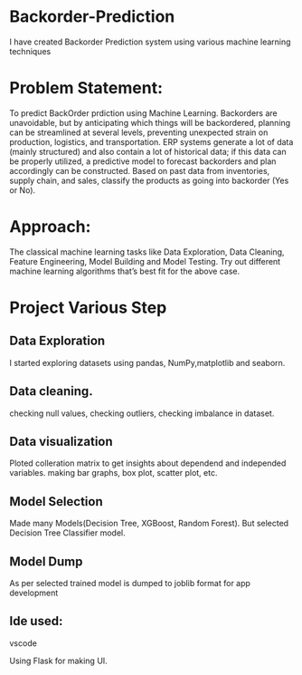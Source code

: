 # Backorder-Prediction
I have created Backorder Prediction system using various machine learning techniques 

# Problem Statement:

To predict BackOrder prdiction using Machine Learning. Backorders are unavoidable, but by anticipating which things will be backordered, planning can be streamlined at several levels, preventing unexpected strain on production, logistics, and transportation. ERP systems generate a lot of data (mainly structured) and also contain a lot of historical data; if this data can be properly utilized, a predictive model to forecast backorders and plan accordingly can be constructed. Based on past data from inventories, supply chain, and sales, classify the products as going into backorder (Yes or No).

# Approach:

The classical machine learning tasks like Data Exploration, Data Cleaning, Feature Engineering, Model Building and Model Testing. Try out different machine learning algorithms that’s best fit for the above case.

# Project Various Step

## Data Exploration
I started exploring datasets using pandas, NumPy,matplotlib and seaborn.

## Data cleaning.
checking null values, checking outliers, checking imbalance in dataset.

## Data visualization
Ploted colleration matrix to get insights about dependend and independed variables. making bar graphs, box plot, scatter plot, etc.

## Model Selection
Made many Models(Decision Tree, XGBoost, Random Forest). But selected Decision Tree Classifier model.

## Model Dump
As per selected trained model is dumped to joblib format for app development

## Ide used:
vscode

Using Flask for making UI. 


